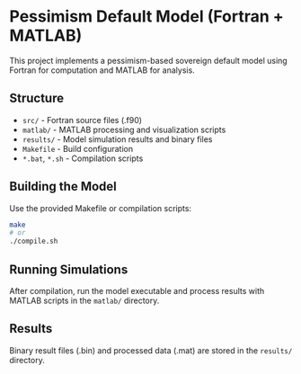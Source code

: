 # Pessimism Default Model (Fortran + MATLAB)

This project implements a pessimism-based sovereign default model using Fortran for computation and MATLAB for analysis.

## Structure

- `src/` - Fortran source files (.f90)
- `matlab/` - MATLAB processing and visualization scripts
- `results/` - Model simulation results and binary files
- `Makefile` - Build configuration
- `*.bat`, `*.sh` - Compilation scripts

## Building the Model

Use the provided Makefile or compilation scripts:
```bash
make
# or
./compile.sh
```

## Running Simulations

After compilation, run the model executable and process results with MATLAB scripts in the `matlab/` directory.

## Results

Binary result files (.bin) and processed data (.mat) are stored in the `results/` directory.